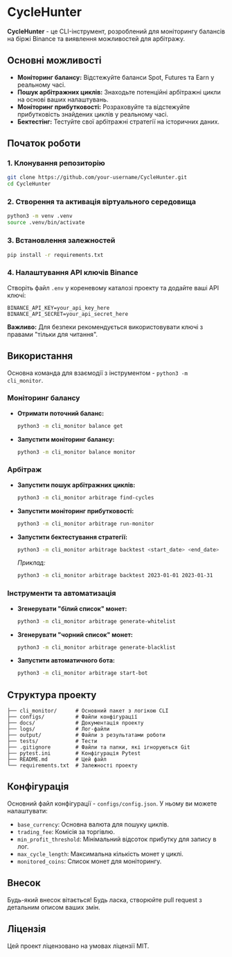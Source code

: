 # CycleHunter

**CycleHunter** - це CLI-інструмент, розроблений для моніторингу балансів на біржі Binance та виявлення можливостей для арбітражу.

## Основні можливості

- **Моніторинг балансу:** Відстежуйте баланси Spot, Futures та Earn у реальному часі.
- **Пошук арбітражних циклів:** Знаходьте потенційні арбітражні цикли на основі ваших налаштувань.
- **Моніторинг прибутковості:** Розраховуйте та відстежуйте прибутковість знайдених циклів у реальному часі.
- **Бектестінг:** Тестуйте свої арбітражні стратегії на історичних даних.

## Початок роботи

### 1. Клонування репозиторію

```bash
git clone https://github.com/your-username/CycleHunter.git
cd CycleHunter
```

### 2. Створення та активація віртуального середовища

```bash
python3 -m venv .venv
source .venv/bin/activate
```

### 3. Встановлення залежностей

```bash
pip install -r requirements.txt
```

### 4. Налаштування API ключів Binance

Створіть файл `.env` у кореневому каталозі проекту та додайте ваші API ключі:

```
BINANCE_API_KEY=your_api_key_here
BINANCE_API_SECRET=your_api_secret_here
```

**Важливо:** Для безпеки рекомендується використовувати ключі з правами "тільки для читання".

## Використання

Основна команда для взаємодії з інструментом - `python3 -m cli_monitor`.

### Моніторинг балансу

- **Отримати поточний баланс:**
  ```bash
  python3 -m cli_monitor balance get
  ```
- **Запустити моніторинг балансу:**
  ```bash
  python3 -m cli_monitor balance monitor
  ```

### Арбітраж

- **Запустити пошук арбітражних циклів:**
  ```bash
  python3 -m cli_monitor arbitrage find-cycles
  ```
- **Запустити моніторинг прибутковості:**
  ```bash
  python3 -m cli_monitor arbitrage run-monitor
  ```
- **Запустити бектестування стратегії:**
  ```bash
  python3 -m cli_monitor arbitrage backtest <start_date> <end_date>
  ```
  *Приклад:*
  ```bash
  python3 -m cli_monitor arbitrage backtest 2023-01-01 2023-01-31
  ```

### Інструменти та автоматизація

- **Згенерувати "білий список" монет:**
  ```bash
  python3 -m cli_monitor arbitrage generate-whitelist
  ```
- **Згенерувати "чорний список" монет:**
  ```bash
  python3 -m cli_monitor arbitrage generate-blacklist
  ```
- **Запустити автоматичного бота:**
  ```bash
  python3 -m cli_monitor arbitrage start-bot
  ```


## Структура проекту

```
├── cli_monitor/      # Основний пакет з логікою CLI
├── configs/          # Файли конфігурації
├── docs/             # Документація проекту
├── logs/             # Лог-файли
├── output/           # Файли з результатами роботи
├── tests/            # Тести
├── .gitignore        # Файли та папки, які ігноруються Git
├── pytest.ini        # Конфігурація Pytest
├── README.md         # Цей файл
└── requirements.txt  # Залежності проекту
```

## Конфігурація

Основний файл конфігурації - `configs/config.json`. У ньому ви можете налаштувати:

- `base_currency`: Основна валюта для пошуку циклів.
- `trading_fee`: Комісія за торгівлю.
- `min_profit_threshold`: Мінімальний відсоток прибутку для запису в лог.
- `max_cycle_length`: Максимальна кількість монет у циклі.
- `monitored_coins`: Список монет для моніторингу.

## Внесок

Будь-який внесок вітається! Будь ласка, створюйте pull request з детальним описом ваших змін.

## Ліцензія

Цей проект ліцензовано на умовах ліцензії MIT.